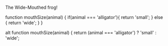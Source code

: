 The Wide-Mouthed frog!


function mouthSize(animal) {
  if(animal === 'alligator'){
    return 'small';
  } else {
    return 'wide';
  }
}


alt
function mouthSize(animal) {
 return (animal === 'alligator') ? 'small' : 'wide';

